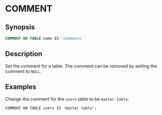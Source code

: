 COMMENT
=======

Synopsis
--------

``` sql
COMMENT ON TABLE name IS 'comments'
```

Description
-----------

Set the comment for a table. The comment can be removed by setting the comment to `NULL`.

Examples
--------

Change the comment for the `users` table to be `master table`:

    COMMENT ON TABLE users IS 'master table';
